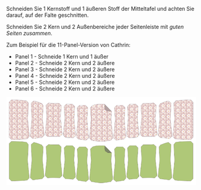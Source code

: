 Schneiden Sie 1 Kernstoff und 1 äußeren Stoff der Mitteltafel und achten Sie darauf, auf der Falte geschnitten.

Schneiden Sie 2 Kern und 2 Außenbereiche jeder Seitenleiste mit *guten Seiten zusammen*.

Zum Beispiel für die 11-Panel-Version von Cathrin:

-   Panel 1 - Schneide 1 Kern und 1 äußer
-   Panel 2 - Schneide 2 Kern und 2 äußere
-   Panel 3 - Schneide 2 Kern und 2 äußere
-   Panel 4 - Schneide 2 Kern und 2 äußere
-   Panel 5 - Schneide 2 Kern und 2 äußere
-   Panel 6 - Schneide 2 Kern und 2 äußere

![Musterstücke](cathrin_cutting.png)
